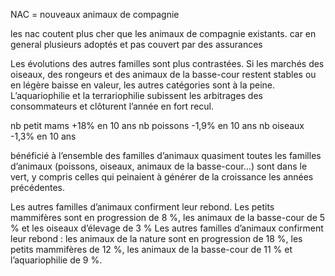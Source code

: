NAC = nouveaux animaux de compagnie

les nac coutent plus cher que les animaux de compagnie existants. car en general plusieurs adoptés et pas couvert par des assurances

Les évolutions des autres familles sont plus contrastées. Si les marchés des oiseaux, des rongeurs et des animaux de la basse-cour restent stables ou en légère baisse en valeur, les autres catégories sont à la peine. L’aquariophilie et la terrariophilie subissent les arbitrages des consommateurs et clôturent l’année en fort recul.

nb petit mams +18% en 10 ans
nb poissons -1,9% en 10 ans
nb oiseaux -1,3% en 10 ans

bénéficié à l’ensemble des familles d’animaux
quasiment toutes les familles d’animaux (poissons, oiseaux, animaux de la basse-cour…) sont dans le vert, y compris celles qui peinaient à générer de la croissance les années précédentes.

Les autres familles d’animaux confirment leur rebond. Les petits mammifères sont en progression de 8 %, les animaux de la basse-cour de 5 % et les oiseaux d’élevage de 3 %
 Les autres familles d’animaux confirment leur rebond : les animaux de la nature sont en progression de 18 %, les petits mammifères de 12 %, les animaux de la basse-cour de 11 % et l’aquariophilie de 9 %.
